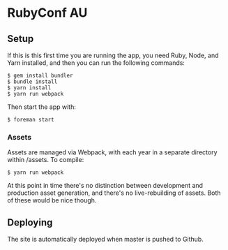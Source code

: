 # RubyConf AU

## Setup

If this is this first time you are running the app, you need Ruby, Node, and Yarn installed, and then you can run the following commands:

```
$ gem install bundler
$ bundle install
$ yarn install
$ yarn run webpack
```

Then start the app with:

```
$ foreman start
```

### Assets

Assets are managed via Webpack, with each year in a separate directory within /assets. To compile:

```
$ yarn run webpack
```

At this point in time there's no distinction between development and production asset generation, and there's no live-rebuilding of assets. Both of these would be nice though.

## Deploying

The site is automatically deployed when master is pushed to Github.
